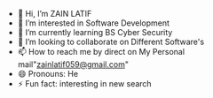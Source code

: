 - 👋 Hi, I’m ZAIN LATIF
- 👀 I’m interested in Software Development
- 🌱 I’m currently learning BS Cyber Security
- 💞️ I’m looking to collaborate on Different Software's
- 📫 How to reach me by direct on My Personal mail"zainlatif059@gmail.com" 
- 😄 Pronouns: He
- ⚡ Fun fact: interesting in new search

<!---
ZAINLATIF01/ZAINLATIF01 is a ✨ special ✨ repository because its `README.md` (this file) appears on your GitHub profile.
You can click the Preview link to take a look at your changes.
--->
